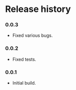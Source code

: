 # Release history

### 0.0.3
* Fixed various bugs.

### 0.0.2
* Fixed tests.

### 0.0.1
* Initial build.
